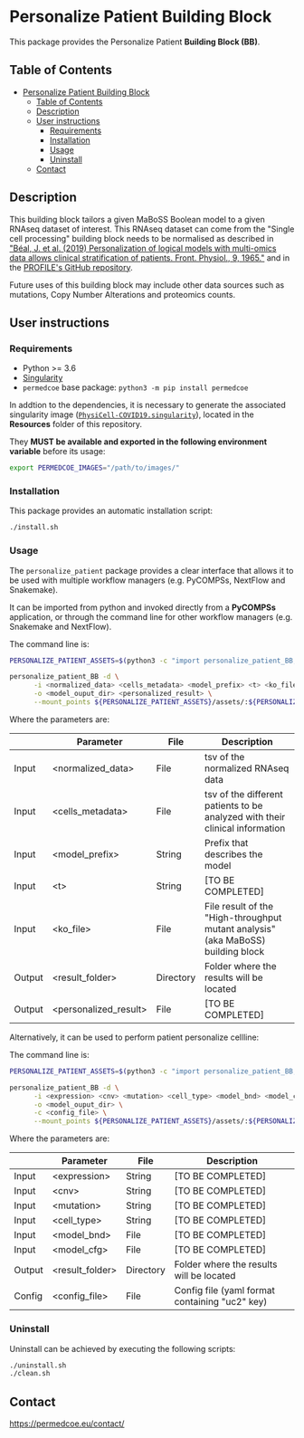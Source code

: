 # Personalize Patient Building Block

This package provides the Personalize Patient **Building Block (BB)**.

## Table of Contents

- [Personalize Patient Building Block](#personalize-patient-building-block)
  - [Table of Contents](#table-of-contents)
  - [Description](#description)
  - [User instructions](#user-instructions)
    - [Requirements](#requirements)
    - [Installation](#installation)
    - [Usage](#usage)
    - [Uninstall](#uninstall)
  - [Contact](#contact)

## Description

This building block tailors a given MaBoSS Boolean model to a given RNAseq dataset of interest.
This RNAseq dataset can come from the "Single cell processing" building block  needs to be normalised as described in ["Béal, J. et al. (2019) Personalization of logical models with multi-omics data allows clinical stratification of patients. Front. Physiol., 9, 1965."](https://www.frontiersin.org/articles/10.3389/fphys.2018.01965/full?field=&journalName=Frontiers_in_Physiology&id=369984) and in the [PROFILE's GitHub repository](https://github.com/sysbio-curie/PROFILE).

Future uses of this building block may include other data sources such as mutations, Copy Number Alterations and proteomics counts.

## User instructions

### Requirements

- Python >= 3.6
- [Singularity](https://singularity.lbl.gov/docs-installation)
- `permedcoe` base package: `python3 -m pip install permedcoe`

In addtion to the dependencies, it is necessary to generate the associated
singularity image ([`PhysiCell-COVID19.singularity`](../Resources/images/PhysiCell-COVID19.singularity)),
located in the **Resources** folder of this repository.

They **MUST be available and exported in the following environment variable**
before its usage:

```bash
export PERMEDCOE_IMAGES="/path/to/images/"
```

### Installation

This package provides an automatic installation script:

```bash
./install.sh
```

### Usage

The `personalize_patient` package provides a clear interface that allows
it to be used with multiple workflow managers (e.g. PyCOMPSs, NextFlow and
Snakemake).

It can be imported from python and invoked directly from a **PyCOMPSs**
application, or through the command line for other workflow managers
(e.g. Snakemake and NextFlow).

The command line is:

```bash
PERSONALIZE_PATIENT_ASSETS=$(python3 -c "import personalize_patient_BB; import os; print(os.path.dirname(personalize_patient_BB.__file__))")

personalize_patient_BB -d \
      -i <normalized_data> <cells_metadata> <model_prefix> <t> <ko_file> \
      -o <model_ouput_dir> <personalized_result> \
      --mount_points ${PERSONALIZE_PATIENT_ASSETS}/assets/:${PERSONALIZE_PATIENT_ASSETS}/assets/
```

Where the parameters are:

|        | Parameter              | File      | Description                                                                      |
|--------|------------------------|-----------|----------------------------------------------------------------------------------|
| Input  | \<normalized_data>     | File      | tsv of the normalized RNAseq data                                                |
| Input  | \<cells_metadata>      | File      | tsv of the different patients to be analyzed with their clinical information     |
| Input  | \<model_prefix>        | String    | Prefix that describes the model                                                  |
| Input  | \<t>                   | String    | [TO BE COMPLETED]                                                                |
| Input  | \<ko_file>             | File      | File result of the "High-throughput mutant analysis" (aka MaBoSS) building block |
| Output | \<result_folder>       | Directory | Folder where the results will be located                                         |
| Output | \<personalized_result> | File      | [TO BE COMPLETED]                                                                |

Alternatively, it can be used to perform patient personalize cellline:

The command line is:

```bash
PERSONALIZE_PATIENT_ASSETS=$(python3 -c "import personalize_patient_BB; import os; print(os.path.dirname(personalize_patient_BB.__file__))")

personalize_patient_BB -d \
      -i <expression> <cnv> <mutation> <cell_type> <model_bnd> <model_cfg> \
      -o <model_ouput_dir> \
      -c <config_file> \
      --mount_points ${PERSONALIZE_PATIENT_ASSETS}/assets/:${PERSONALIZE_PATIENT_ASSETS}/assets/
```

Where the parameters are:

|        | Parameter              | File      | Description                                                                      |
|--------|------------------------|-----------|----------------------------------------------------------------------------------|
| Input  | \<expression>          | String    | [TO BE COMPLETED]                                                                |
| Input  | \<cnv>                 | String    | [TO BE COMPLETED]                                                                |
| Input  | \<mutation>            | String    | [TO BE COMPLETED]                                                                |
| Input  | \<cell_type>           | String    | [TO BE COMPLETED]                                                                |
| Input  | \<model_bnd>           | File      | [TO BE COMPLETED]                                                                |
| Input  | \<model_cfg>           | File      | [TO BE COMPLETED]                                                                |
| Output | \<result_folder>       | Directory | Folder where the results will be located                                         |
| Config | \<config_file>         | File      | Config file (yaml format containing "uc2" key)                                   |

### Uninstall

Uninstall can be achieved by executing the following scripts:

```bash
./uninstall.sh
./clean.sh
```

## Contact

<https://permedcoe.eu/contact/>
